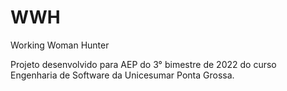 # WWH
Working Woman Hunter


Projeto desenvolvido para AEP do 3° bimestre de 2022 do curso Engenharia de Software da Unicesumar Ponta Grossa.
